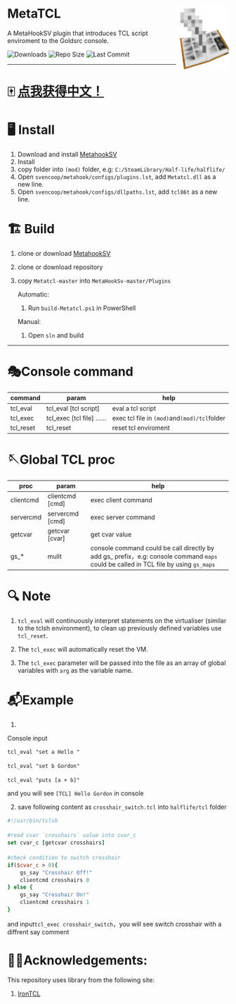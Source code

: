 
# MetaTCL<img src="img/icon.png" align="right" width="120"/>

A MetaHookSV plugin that introduces TCL script enviroment to the Goldsrc console.


<!-- badges: start -->


![Downloads](https://img.shields.io/github/downloads/DrAbcOfficial/metatcl/total?style=for-the-badge)
![Repo Size](https://img.shields.io/github/repo-size/DrAbcOfficial/metatcl?style=for-the-badge)
![Last Commit](https://img.shields.io/github/last-commit/DrAbcOfficial/metatcl?style=for-the-badge)

<!-- badges: end -->

----

# 🀄 <u>[点我获得中文！](READMECN.md)</u>

# 🖥️ Install
1. Download and install [MetahookSV](https://github.com/hzqst/MetaHookSv)
2. Install
3. copy folder into `(mod)` folder, e.g: `C:/SteamLibrary/Half-life/halflife/`
4. Open `svencoop/metahook/configs/plugins.lst`, add `Metatcl.dll` as a new line. 
5. Open `svencoop/metahook/configs/dllpaths.lst`, add `tcl86t` as a new line. 

# 🏗️ Build
1. clone or download [MetahookSV](https://github.com/hzqst/MetaHookSv)
2. clone or download repository
3. copy `Metatcl-master` into `MetaHookSv-master/Plugins`

    Automatic:

    1. Run `build-Metatcl.ps1` in PowerShell
   
    Manual:
   
    1. Open `sln` and build
 
 ----

  # 🎭Console command
 |command|param|help|
 |---|---|---|
 |tcl_eval|tcl_eval [tcl script]|eval a tcl script|
 |tcl_exec|tcl_exec [tcl file] <param1> <param2> <param3>……|exec tcl file in `(mod)`and`(mod)/tcl`folder|
 |tcl_reset|tcl_reset|reset tcl enviroment|

 # 🪡Global TCL proc
 |proc|param|help|
 |---|---|---|
 |clientcmd|clientcmd [cmd]|exec client command|
 |servercmd|servercmd [cmd]|exec server command|
 |getcvar|getcvar [cvar]|get cvar value|
 |gs_*|mulit|console command could be call directly by add gs_ prefix，e.g: console command `maps` could be called in TCL file by using `gs_maps`

# 🔍 Note
1. `tcl_eval` will continuously interpret statements on the virtualiser (similar to the tclsh environment), to clean up previously defined variables use `tcl_reset`.

2. The `tcl_exec` will automatically reset the VM.

3. The `tcl_exec` parameter will be passed into the file as an array of global variables with `arg` as the variable name.

# 📬Example

1. 
Console input 
```
tcl_eval "set a Hello "

tcl_eval "set b Gordon"

tcl_eval "puts [a + b]"
```
and you will see `[TCL] Hello Gordon` in console

2. save following content as `crosshair_switch.tcl` into `halflife/tcl` folder
```tcl
#!/usr/bin/tclsh

#read cvar `crosshairs` value into cvar_c
set cvar_c [getcvar crosshairs]

#check condition to switch crosshair
if($cvar_c > 0){
    gs_say "Crosshair Off!"
    clientcmd crosshairs 0
} else {
    gs_say "Crosshair On!"
    clientcmd crosshairs 1
}
```

and input`tcl_exec crosshair_switch`，you will see switch crosshair with a diffrent say comment

# 🙏🏻Acknowledgements:

This repository uses library from the following site:

1. [IronTCL](https://www.irontcl.com/)
